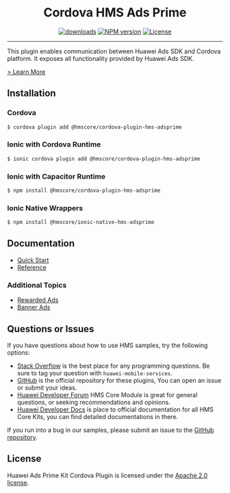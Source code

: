 <p align="center">
  <h1 align="center">Cordova HMS Ads Prime</h1>
</p>


<p align="center">
  <a href="https://www.npmjs.com/package/@hmscore/cordova-plugin-hms-adsprime"><img src="https://img.shields.io/npm/dm/@hmscore/cordova-plugin-hms-adsprime?color=%23007EC6&style=for-the-badge" alt="downloads"></a>
  <a href="https://www.npmjs.com/package/@hmscore/cordova-plugin-hms-adsprime"><img src="https://img.shields.io/npm/v/@hmscore/cordova-plugin-hms-adsprime?color=%23ed2a1c&style=for-the-badge" alt="NPM version"></a>
  <a href="./LICENSE"><img src="https://img.shields.io/npm/l/@hmscore/cordova-plugin-hms-adsprime.svg?color=%3bcc62&style=for-the-badge" alt="License"></a>
</p>

----

This plugin enables communication between Huawei Ads SDK and Cordova platform. It exposes all functionality provided by Huawei Ads SDK.

[> Learn More](https://developer.huawei.com/consumer/en/doc/development/HMS-Plugin-Guides/introduction-0000001050437673?ha_source=hms1)

## Installation

### Cordova

```bash
$ cordova plugin add @hmscore/cordova-plugin-hms-adsprime
```

### Ionic with Cordova Runtime

```bash
$ ionic cordova plugin add @hmscore/cordova-plugin-hms-adsprime
```

### Ionic with Capacitor Runtime

```bash
$ npm install @hmscore/cordova-plugin-hms-adsprime
```

### Ionic Native Wrappers

```bash
$ npm install @hmscore/ionic-native-hms-adsprime
```

## Documentation

- [Quick Start](https://developer.huawei.com/consumer/en/doc/development/HMS-Plugin-Guides/preparedevenv-0000001050733529?ha_source=hms1)
- [Reference](https://developer.huawei.com/consumer/en/doc/development/HMS-Plugin-References/ads-0000001050200658?ha_source=hms1)

### Additional Topics

- [Rewarded Ads](https://developer.huawei.com/consumer/en/doc/development/HMS-Plugin-Guides/rewarded-ads-0000001050195456?ha_source=hms1)
- [Banner Ads](https://developer.huawei.com/consumer/en/doc/development/HMS-Plugin-Guides/banner-ads-0000001050312772?ha_source=hms1)

## Questions or Issues

If you have questions about how to use HMS samples, try the following options:

- [Stack Overflow](https://stackoverflow.com/questions/tagged/huawei-mobile-services) is the best place for any programming questions. Be sure to tag your question with `huawei-mobile-services`.
- [GitHub](https://github.com/HMS-Core/hms-cordova-plugin) is the official repository for these plugins, You can open an issue or submit your ideas.
- [Huawei Developer Forum](https://forums.developer.huawei.com/forumPortal/en/home?fid=0101187876626530001&ha_source=hms1) HMS Core Module is great for general questions, or seeking recommendations and opinions.
- [Huawei Developer Docs](https://developer.huawei.com/consumer/en/doc/overview/HMS-Core-Plugin?ha_source=hms1) is place to official documentation for all HMS Core Kits, you can find detailed documentations in there.

If you run into a bug in our samples, please submit an issue to the [GitHub repository](https://github.com/HMS-Core/hms-cordova-plugin).

## License

Huawei Ads Prime Kit Cordova Plugin is licensed under the [Apache 2.0 license](LICENSE).